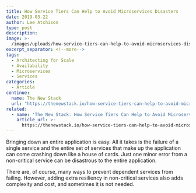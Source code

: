 ```yaml
---
title: How Service Tiers Can Help to Avoid Microservices Disasters
date: 2019-03-22
author: Lee Atchison
type: post
description: 
image: >-
  /images/uploads/how-service-tiers-can-help-to-avoid-microservices-disasters/260fd66d-desert-897662-1920-1024x685-1.jpg
excerpt_separator: <!--more-->
tags:
  - Architecting for Scale
  - Availability
  - Microservices
  - Services
categories:
  - Article
continue:
  name: The New Stack
  url: "https://thenewstack.io/how-service-tiers-can-help-to-avoid-microservices-disasters/"
related:
  - name: 'The New Stack: How Service Tiers Can Help to Avoid Microservices Disasters'
    article_url: >-
      https://thenewstack.io/how-service-tiers-can-help-to-avoid-microservices-disasters/
---
```


Bringing down an entire application is easy. All it takes is the failure of a single service and the entire set of services that make up the application can come crashing down like a house of cards. Just one minor error from a non-critical service can be disastrous to the entire application.

There are, of course, many ways to prevent dependent services from failing. However, adding extra resiliency in non-critical services also adds complexity and cost, and sometimes it is not needed.
